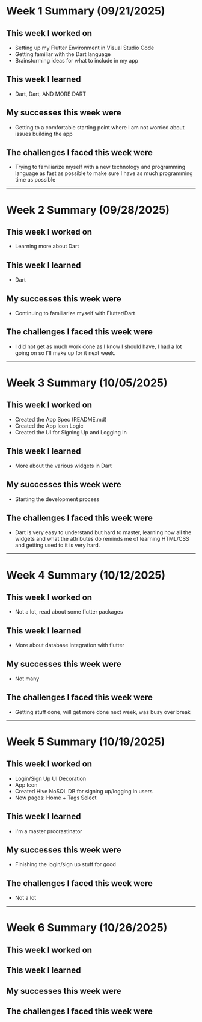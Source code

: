 # Week 1 Summary (09/21/2025)

## This week I worked on

- Setting up my Flutter Environment in Visual Studio Code
- Getting familiar with the Dart language
- Brainstorming ideas for what to include in my app

## This week I learned

- Dart, Dart, AND MORE DART

## My successes this week were

- Getting to a comfortable starting point where I am not worried about issues building the app

## The challenges I faced this week were

- Trying to familiarize myself with a new technology and programming language as fast as possible to make sure I have as much programming time as possible

---

# Week 2 Summary (09/28/2025)

## This week I worked on

- Learning more about Dart

## This week I learned

- Dart

## My successes this week were

- Continuing to familiarize myself with Flutter/Dart

## The challenges I faced this week were

- I did not get as much work done as I know I should have, I had a lot going on so I'll make up for it next week.

---

# Week 3 Summary (10/05/2025)

## This week I worked on

- Created the App Spec (README.md)
- Created the App Icon Logic
- Created the UI for Signing Up and Logging In

## This week I learned

- More about the various widgets in Dart

## My successes this week were

- Starting the development process

## The challenges I faced this week were

- Dart is very easy to understand but hard to master, learning how all the widgets and what the attributes do reminds me of learning HTML/CSS and getting used to it is very hard.

---

# Week 4 Summary (10/12/2025)

## This week I worked on

- Not a lot, read about some flutter packages

## This week I learned

- More about database integration with flutter


## My successes this week were

- Not many

## The challenges I faced this week were

- Getting stuff done, will get more done next week, was busy over break

---

# Week 5 Summary (10/19/2025)

## This week I worked on

- Login/Sign Up UI Decoration
- App Icon
- Created Hive NoSQL DB for signing up/logging in users
- New pages: Home + Tags Select

## This week I learned

- I'm a master procrastinator


## My successes this week were

- Finishing the login/sign up stuff for good

## The challenges I faced this week were

- Not a lot

---

# Week 6 Summary (10/26/2025)

## This week I worked on

## This week I learned

## My successes this week were

## The challenges I faced this week were
